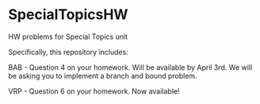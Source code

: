 # SpecialTopicsHW
HW problems for Special Topics unit

Specifically, this repository includes:

BAB - Question 4 on your homework. Will be available by April 3rd. We will be asking you to implement a branch and bound problem.

VRP - Question 6 on your homework. Now available!
